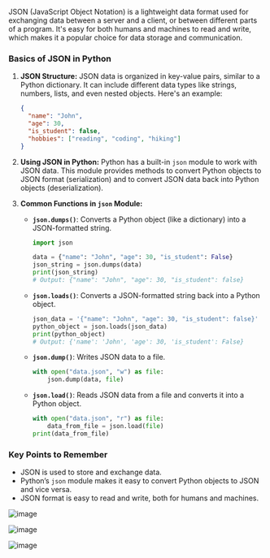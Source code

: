 JSON (JavaScript Object Notation) is a lightweight data format used for exchanging data between a server and a client, or between different parts of a program. It's easy for both humans and machines to read and write, which makes it a popular choice for data storage and communication.

### Basics of JSON in Python

1. **JSON Structure:**
   JSON data is organized in key-value pairs, similar to a Python dictionary. It can include different data types like strings, numbers, lists, and even nested objects. Here's an example:

   ```json
   {
     "name": "John",
     "age": 30,
     "is_student": false,
     "hobbies": ["reading", "coding", "hiking"]
   }
   ```

2. **Using JSON in Python:**
   Python has a built-in `json` module to work with JSON data. This module provides methods to convert Python objects to JSON format (serialization) and to convert JSON data back into Python objects (deserialization).

3. **Common Functions in `json` Module:**

   - **`json.dumps()`**: Converts a Python object (like a dictionary) into a JSON-formatted string.
     ```python
     import json

     data = {"name": "John", "age": 30, "is_student": False}
     json_string = json.dumps(data)
     print(json_string)
     # Output: {"name": "John", "age": 30, "is_student": false}
     ```

   - **`json.loads()`**: Converts a JSON-formatted string back into a Python object.
     ```python
     json_data = '{"name": "John", "age": 30, "is_student": false}'
     python_object = json.loads(json_data)
     print(python_object)
     # Output: {'name': 'John', 'age': 30, 'is_student': False}
     ```

   - **`json.dump()`**: Writes JSON data to a file.
     ```python
     with open("data.json", "w") as file:
         json.dump(data, file)
     ```

   - **`json.load()`**: Reads JSON data from a file and converts it into a Python object.
     ```python
     with open("data.json", "r") as file:
         data_from_file = json.load(file)
     print(data_from_file)
     ```

### Key Points to Remember
- JSON is used to store and exchange data.
- Python’s `json` module makes it easy to convert Python objects to JSON and vice versa.
- JSON format is easy to read and write, both for humans and machines.

![image](https://github.com/user-attachments/assets/f0159657-1749-41f1-87b4-545da605a2cd)

![image](https://github.com/user-attachments/assets/e63ea8df-c5d5-4e33-b1df-764ea3fda9c4)

![image](https://github.com/user-attachments/assets/2ee3297a-aeee-412a-923d-ddf4d024556e)


